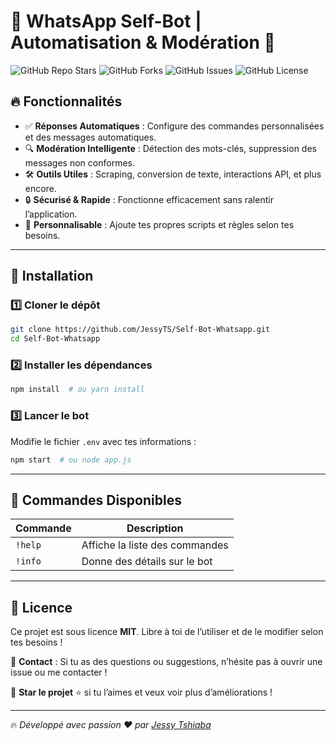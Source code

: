 # 🚀 WhatsApp Self-Bot | Automatisation & Modération 🤖  

![GitHub Repo Stars](https://img.shields.io/github/stars/JessyTS/Self-Bot-Whatsapp?style=for-the-badge)
![GitHub Forks](https://img.shields.io/github/forks/JessyTS/Self-Bot-Whatsapp?style=for-the-badge)
![GitHub Issues](https://img.shields.io/github/issues/JessyTS/Self-Bot-Whatsapp?style=for-the-badge)
![GitHub License](https://img.shields.io/github/license/JessyTS/Self-Bot-Whatsapp?style=for-the-badge)

## 🔥 Fonctionnalités  

- ✅ **Réponses Automatiques** : Configure des commandes personnalisées et des messages automatiques.  
- 🔍 **Modération Intelligente** : Détection des mots-clés, suppression des messages non conformes.  
- 🛠 **Outils Utiles** : Scraping, conversion de texte, interactions API, et plus encore.  
- 🔒 **Sécurisé & Rapide** : Fonctionne efficacement sans ralentir l’application.  
- 🎨 **Personnalisable** : Ajoute tes propres scripts et règles selon tes besoins.  

---

## 📌 Installation  

### 1️⃣ Cloner le dépôt  
```bash
git clone https://github.com/JessyTS/Self-Bot-Whatsapp.git
cd Self-Bot-Whatsapp
```

### 2️⃣ Installer les dépendances  
```bash
npm install  # ou yarn install
```

### 3️⃣ Lancer le bot  
Modifie le fichier `.env` avec tes informations :  
```bash
npm start  # ou node app.js
```

---

## 🚀 Commandes Disponibles  

| Commande        | Description |
|----------------|------------|
| `!help`        | Affiche la liste des commandes |
| `!info`        | Donne des détails sur le bot |

---

## 📜 Licence  

Ce projet est sous licence **MIT**. Libre à toi de l’utiliser et de le modifier selon tes besoins !  

📩 **Contact** : Si tu as des questions ou suggestions, n’hésite pas à ouvrir une issue ou me contacter !  

🚀 **Star le projet** ⭐ si tu l’aimes et veux voir plus d’améliorations !  

---

🔥 *Développé avec passion ❤️ par [Jessy Tshiaba](https://github.com/JessyTS)*
